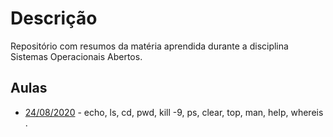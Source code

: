 # Descrição
Repositório com resumos da matéria aprendida durante a disciplina Sistemas Operacionais Abertos.



## Aulas

- [24/08/2020](aula-24-08-20) - echo, ls, cd, pwd, kill -9, ps, clear, top, man, help, whereis .

